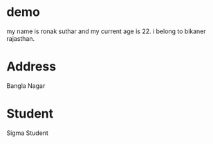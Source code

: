 # demo

my name is ronak suthar and my current age is 22.
i belong to bikaner rajasthan.

# Address

Bangla Nagar

# Student

Sigma Student
